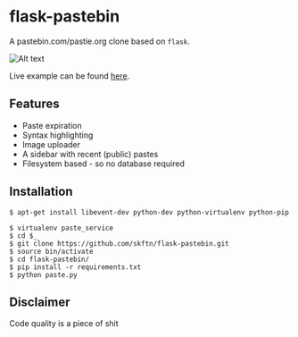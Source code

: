 flask-pastebin
============

A pastebin.com/pastie.org clone based on `flask`.

![Alt text](http://i.imgur.com/9Ij8vU3.png "Example")

Live example can be found [here](http://paste.cedsys.nl "cedsys").

## Features

- Paste expiration
- Syntax highlighting
- Image uploader
- A sidebar with recent (public) pastes
- Filesystem based - so no database required

## Installation

    $ apt-get install libevent-dev python-dev python-virtualenv python-pip
    
    $ virtualenv paste_service
    $ cd $_
    $ git clone https://github.com/skftn/flask-pastebin.git
    $ source bin/activate
    $ cd flask-pastebin/
    $ pip install -r requirements.txt
    $ python paste.py


## Disclaimer

Code quality is a piece of shit
